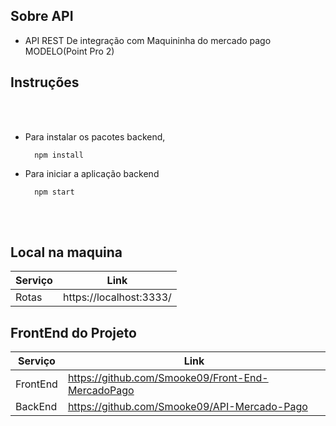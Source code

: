 </div>

## Sobre API

- API REST De integração com Maquininha do mercado pago MODELO(Point Pro 2)

## Instruções
<br>
<br>

- Para instalar os pacotes backend,
    
        npm install
    
- Para iniciar a aplicação backend
    
        npm start

<br>
<br>

## Local na maquina

| Serviço | Link                    |
| ------- | ----------------------- |
| Rotas   | https://localhost:3333/ |

## FrontEnd do Projeto

| Serviço  | Link                                              |
| -------- | ------------------------------------------------- |
| FrontEnd | https://github.com/Smooke09/Front-End-MercadoPago |
| BackEnd  | https://github.com/Smooke09/API-Mercado-Pago      |
